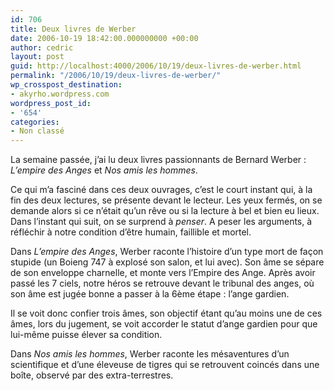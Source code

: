```yaml
---
id: 706
title: Deux livres de Werber
date: 2006-10-19 18:42:00.000000000 +00:00
author: cedric
layout: post
guid: http://localhost:4000/2006/10/19/deux-livres-de-werber.html
permalink: "/2006/10/19/deux-livres-de-werber/"
wp_crosspost_destination:
- akyrho.wordpress.com
wordpress_post_id:
- '654'
categories:
- Non classé
---
```

La semaine passée, j’ai lu deux livres passionnants de Bernard Werber : _L’empire des Anges_ et _Nos amis les hommes_.

Ce qui m’a fasciné dans ces deux ouvrages, c’est le court instant qui, à la fin des deux lectures, se présente devant le lecteur. Les yeux fermés, on se demande alors si ce n’était qu’un rêve ou si la lecture à bel et bien eu lieux. Dans l’instant qui suit, on se surprend à _penser_. A peser les arguments, à réfléchir à notre condition d’être humain, faillible et mortel.

Dans _L’empire des Anges_, Werber raconte l’histoire d’un type mort de façon stupide (un Boieng 747 à explosé son salon, et lui avec). Son âme se sépare de son enveloppe charnelle, et monte vers l’Empire des Ange. Après avoir passé les 7 ciels, notre héros se retrouve devant le tribunal des anges, où son âme est jugée bonne a passer à la 6ème étape : l’ange gardien.

Il se voit donc confier trois âmes, son objectif étant qu’au moins une de ces âmes, lors du jugement, se voit accorder le statut d’ange gardien pour que lui-même puisse élever sa condition.

Dans _Nos amis les hommes_, Werber raconte les mésaventures d’un scientifique et d’une éleveuse de tigres qui se retrouvent coincés dans une boîte, observé par des extra-terrestres.